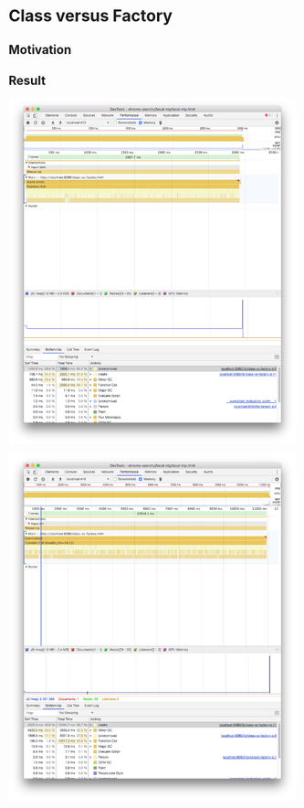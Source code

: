 # Class versus Factory

## Motivation

## Result
![class](../../report/screens/timeline-class.png)

![factory](../../report/screens/timeline-factory.png)